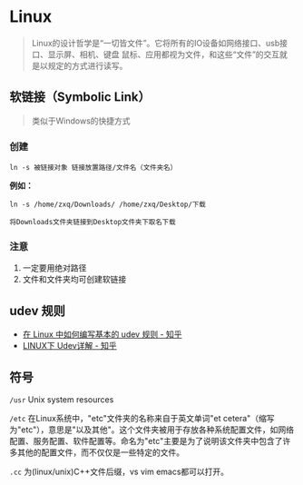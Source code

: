 # Linux

> Linux的设计哲学是“一切皆文件”。它将所有的IO设备如网络接口、usb接口、显示屏、相机、键盘
鼠标、应用都视为文件，和这些“文件”的交互就是以规定的方式进行读写。

## 软链接（Symbolic Link）

> 类似于Windows的快捷方式

### 创建

`ln -s 被链接对象 链接放置路径/文件名（文件夹名）`

**例如：**

```Linux
ln -s /home/zxq/Downloads/ /home/zxq/Desktop/下载

将Downloads文件夹链接到Desktop文件夹下取名下载
```

### 注意

1. 一定要用绝对路径
2. 文件和文件夹均可创建软链接

## udev 规则

- [在 Linux 中如何编写基本的 udev 规则 - 知乎](https://zhuanlan.zhihu.com/p/33932734)
- [LINUX下 Udev详解 - 知乎](https://zhuanlan.zhihu.com/p/373517974)

## 符号

`/usr` Unix system resources

`/etc` 在Linux系统中，"etc"文件夹的名称来自于英文单词"et cetera"（缩写为"etc"），意思是"以及其他"。这个文件夹被用于存放各种系统配置文件，如网络配置、服务配置、软件配置等。命名为"etc"主要是为了说明该文件夹中包含了许多其他的配置文件，而不仅仅是一些特定的文件。

`.cc` 为(linux/unix)C++文件后缀，vs vim emacs都可以打开。
